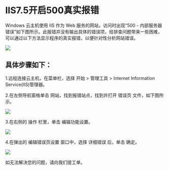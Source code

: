 # IIS7.5开启500真实报错
Windows 云主机使用 IIS 作为 Web 服务的网站，访问时出现“500 - 内部服务器错误”如下图所示。此报错并没有输出具体的错误项，给排查问题带来一些困难，可以通过以下方法显示程序的真实报错，以便针对性分析网站错误。

![](../../../../../image\Elastic-Compute\Virtual-Machine\Windows\iis7.5开启500真实报错01.png)

## 具体步骤如下：

1.远程连接云主机，在菜单栏，选择 开始 > 管理工具 > Internet Information Service(IIS)管理器。

2.在左侧导航窗格单击 网站，找到报错站点，找到并打开 错误页 文件，如下图所示。

![](../../../../../image\Elastic-Compute\Virtual-Machine\Windows\iis7.5开启500真实报错02.png)

3.在右侧的 操作 栏里，单击 编辑功能设置。

![](../../../../../image\Elastic-Compute\Virtual-Machine\Windows\iis7.5开启500真实报错03.png)

4.在弹出的 编辑错误页设置 窗口中，选择 详细错误 后，单击 确定。

![](../../../../../image\Elastic-Compute\Virtual-Machine\Windows\iis7.5开启500真实报错04.png)

如无法解决您的问题，请向我们提工单。

